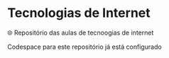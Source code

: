 # Tecnologias de Internet

🌐 Repositório das aulas de tecnoogias de internet

Codespace para este repositório já está configurado
